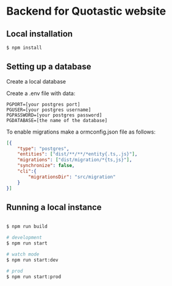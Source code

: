 # Backend for Quotastic website

## Local installation
```bash
$ npm install
```

## Setting up a database
<p>Create a local database</p>
<p>Create a .env file with data:</p>

```
PGPORT=[your postgres port]
PGUSER=[your postgres username]
PGPASSWORD=[your postgres password]
PGDATABASE=[the name of the database]
```
To enable migrations make a ormconfig.json file as follows:

```json
[{
    "type": "postgres",
    "entities": ["dist/**/**/*entity{.ts,.js}"],
    "migrations": ["dist/migration/*{ts,js}"],
    "synchronize": false,
    "cli":{
        "migrationsDir": "src/migration"
    }
}]
```
## Running a local instance
```bash

$ npm run build

# development
$ npm run start

# watch mode
$ npm run start:dev

# prod
$ npm run start:prod
```
